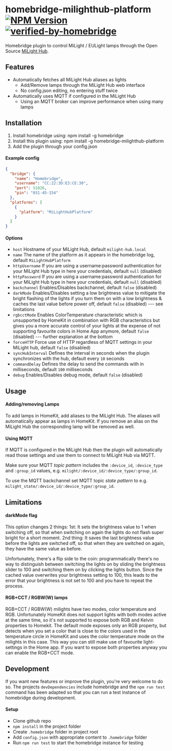 # homebridge-milighthub-platform [![NPM Version](https://img.shields.io/npm/v/homebridge-milighthub-platform.svg)](https://www.npmjs.com/package/homebridge-milighthub-platform) [![verified-by-homebridge](https://badgen.net/badge/homebridge/verified/purple)](https://github.com/homebridge/homebridge/wiki/Verified-Plugins)

Homebridge plugin to control MiLight / EULight lamps through the Open Source [MiLight Hub](https://github.com/sidoh/esp8266_milight_hub).

## Features

- Automatically fetches all MiLight Hub aliases as lights
  - Add/Remove lamps through the MiLight Hub web interface
  - No config.json editing, no entering stuff twice
- Automatically uses MQTT if configured in the MiLight Hub
  - Using an MQTT broker can improve performance when using many lamps

## Installation

1. Install homebridge using: npm install -g homebridge
2. Install this plugin using: npm install -g homebridge-milighthub-platform
3. Add the plugin through your config.json

#### Example config

```json
{
  "bridge": {
    "name": "Homebridge",
    "username": "CC:22:3D:E3:CE:30",
    "port": 51826,
    "pin": "031-45-154"
  },
  "platforms": [
    {
      "platform": "MiLightHubPlatform"
    }
  ]
}
```

#### Options

- `host` Hostname of your MiLight Hub, default `milight-hub.local`
- `name` The name of the platform as it appears in the homebridge log, default `MiLightHubPlatform`
- `httpUsername` If you are using a username:password authentication for your MiLight Hub type in here your credentials, default `null` (disabled)
- `httpPassword` If you are using a username:password authentication for your MiLight Hub type in here your credentials, default `null` (disabled)
- `backchannel` Enables/Disables backchannel, default `false` (disabled)
- `darkMode` Enables/Disables setting a low brightness value to mitigate the bright flashing of the lights if you turn them on with a low brightness & caches the last value before power off, default `false` (disabled)
--- see limitations
- `rgbcctMode` Enables ColorTemperature characteristic which is unsupported by HomeKit in combination with RGB characteristics but gives you a more accurate control of your lights at the expense of not supporting favourite colors in Home App anymore, default `false` (disabled)
 --- further explanation at the bottom
- `forceHTTP` Force use of HTTP regardless of MQTT settings in your MiLight hub, default `false` (disabled)
- `syncHubInterval` Defines the interval in seconds when the plugin synchronizes with the hub, default every `10` seconds
- `commandDelay` Defines the delay to send the commands with in milliseconds, default `100` milliseconds
- `debug` Enables/Disables debug mode, default `false` (disabled)

## Usage

#### Adding/removing Lamps

To add lamps in HomeKit, add aliases to the MiLight Hub. The aliases will automatically appear as lamps in HomeKit. If you remove an alias on the MiLight Hub the corresponding lamp will be removed as well.

#### Using MQTT

If MQTT is configured in the MiLight Hub then the plugin will automatically read those settings and use them to connect to MiLight Hub via MQTT.

Make sure your MQTT _topic pattern_ includes the `:device_id`, `:device_type` and `:group_id` values, e.g. `milight/:device_id/:device_type/:group_id`.

To use the MQTT backchannel set MQTT topic _state pattern_ to e.g. `milight_state/:device_id/:device_type/:group_id`.

## Limitations

#### darkMode flag

This option changes 2 things:
1st: It sets the brightness value to 1 when switching off, so that when switching on again the lights do not flash super bright for a short moment.
2nd thing: It saves the last brightness value before the lights are switched off, so that when they are switched on again, they have the same value as before.

Unfortunately, there's a flip side to the coin: programmatically there's no way to distinguish between switching the lights on by sliding the brightness slider to 100 and switching them on by clicking the lights button. Since the cached value overwrites your brightness setting to 100, this leads to the error that your brightness is not set to 100 and you have to repeat the process.

#### RGB+CCT / RGBW(W) lamps

RGB+CCT / RGBW(W) milights have two modes, color temperature and RGB. Unfortunately HomeKit does not support lights with both modes active at the same time, so it's not supported to expose both RGB and Kelvin properties to Homekit. The default mode exposes only an RGB property, but detects when you set a color that is close to the colors used in the temperature circle in HomeKit and uses the color temperature mode on the milights in this case. This way you can still make use of favourite light-settings in the Home app. If you want to expose both properties anyway you can enable the RGB+CCT mode.

## Development

If you want new features or improve the plugin, you're very welcome to do so. The projects `devDependencies` include homebridge and the `npm run test` command has been adapted so that you can run a test instance of homebridge during development.

#### Setup

- Clone github repo
- `npm install` in the project folder
- Create `.homebridge` folder in project root
- Add `config.json` with appropriate content to `.homebridge` folder
- Run `npm run test` to start the homebridge instance for testing
